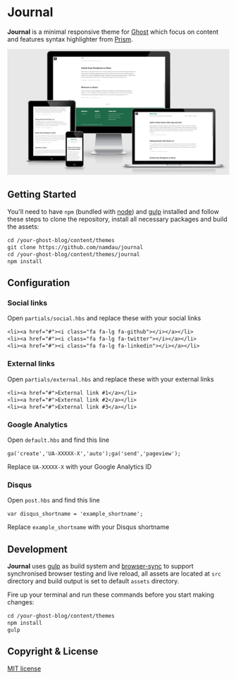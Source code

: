 # Journal

**Journal** is a minimal responsive theme for [Ghost](http://github.com/tryghost/ghost/) which focus on content and features syntax highlighter from [Prism](http://prismjs.com/).

![Journal](screenshot.png)

## Getting Started
You'll need to have `npm` (bundled with [node](https://nodejs.org/)) and [gulp](http://gulpjs.com/) installed and follow these steps to clone the repository, install all necessary packages and build the assets:


	cd /your-ghost-blog/content/themes
	git clone https://github.com/namdau/journal
	cd /your-ghost-blog/content/themes/journal
	npm install


## Configuration
### Social links
Open `partials/social.hbs` and replace these with your social links

	<li><a href="#"><i class="fa fa-lg fa-github"></i></a></li>
	<li><a href="#"><i class="fa fa-lg fa-twitter"></i></a></li>
	<li><a href="#"><i class="fa fa-lg fa-linkedin"></i></a></li>

### External links
Open `partials/external.hbs` and replace these with your external links

	<li><a href="#">External link #1</a></li>
	<li><a href="#">External link #2</a></li>
	<li><a href="#">External link #3</a></li>

### Google Analytics
Open `default.hbs` and find this line

	ga('create','UA-XXXXX-X','auto');ga('send','pageview');

Replace `UA-XXXXX-X` with your Google Analytics ID

### Disqus
Open `post.hbs` and find this line

	var disqus_shortname = 'example_shortname';

Replace `example_shortname` with your Disqus shortname

## Development
**Journal** uses [gulp](http://gulpjs.com/) as build system and [browser-sync](https://www.browsersync.io) to support synchronised browser testing and live reload, all assets are located at `src` directory and build output is set to default `assets` directory.

Fire up your terminal and run these commands before you start making changes:

	cd /your-ghost-blog/content/themes
	npm install
	gulp


## Copyright & License
[MIT license](LICENSE)
